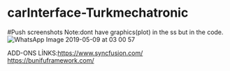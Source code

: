 # carInterface-Turkmechatronic
#Push screenshots              Note:dont have graphics(plot) in the ss but in the code.
![WhatsApp Image 2019-05-09 at 03 00 57](https://user-images.githubusercontent.com/41107648/60263504-7d63b880-98e9-11e9-85d5-7a5c68280d3f.jpeg)


ADD-ONS LİNKS:https://www.syncfusion.com/
https://bunifuframework.com/



